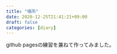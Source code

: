```yaml
---
title: "場所"
date: 2020-12-25T21:41:21+09:00
draft: false
categories: [diary]
---
```


github pagesの練習を兼ねて作ってみました。
